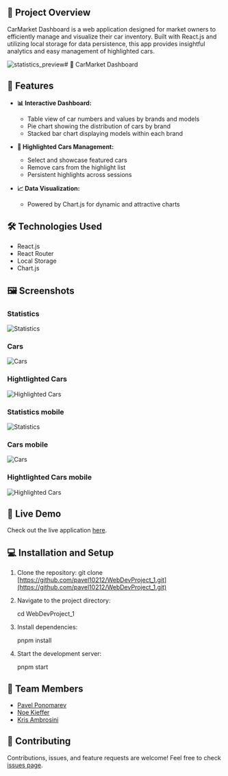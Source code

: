 ## 📌 Project Overview

CarMarket Dashboard is a web application designed for market owners to efficiently manage and visualize their car inventory. Built with React.js and utilizing local storage for data persistence, this app provides insightful analytics and easy management of highlighted cars.

![statistics_preview](https://github.com/user-attachments/assets/0b78f9c4-06ac-4970-8f7e-2215d57cbdc0)# 🚗 CarMarket Dashboard

## 🌟 Features

- **📊 Interactive Dashboard:**
  - Table view of car numbers and values by brands and models
  - Pie chart showing the distribution of cars by brand
  - Stacked bar chart displaying models within each brand

- **🚀 Highlighted Cars Management:**
  - Select and showcase featured cars
  - Remove cars from the highlight list
  - Persistent highlights across sessions

- **📈 Data Visualization:**
  - Powered by Chart.js for dynamic and attractive charts

## 🛠️ Technologies Used

- React.js
- React Router
- Local Storage
- Chart.js

## 🖼️ Screenshots


### Statistics
![Statistics](https://github.com/pavel10212/WebDevProject_1/blob/main/images/statistics_preview.png?raw=true)

### Cars
![Cars](https://github.com/pavel10212/WebDevProject_1/blob/main/images/cars_preview.png?raw=true)

### Hightlighted Cars
![Highlighted Cars](https://github.com/pavel10212/WebDevProject_1/blob/main/images/highlightedCars_preview.png?raw=true)

### Statistics mobile
![Statistics](https://github.com/pavel10212/WebDevProject_1/blob/main/images/statistics_preview_mobile.png?raw=true)

### Cars mobile
![Cars](https://github.com/pavel10212/WebDevProject_1/blob/main/images/cars_preview_mobile.png?raw=true)

### Hightlighted Cars mobile
![Highlighted Cars](https://github.com/pavel10212/WebDevProject_1/blob/main/images/highlightedCars_preview_mobile.png?raw=true)



## 🚀 Live Demo

Check out the live application [here](https://pavel10212.github.io/WebDevProject_1/).

## 💻 Installation and Setup

1. Clone the repository:
git clone [https://github.com/pavel10212/WebDevProject_1.git](https://github.com/pavel10212/WebDevProject_1.git)

2. Navigate to the project directory:

    cd WebDevProject_1

3. Install dependencies:

    pnpm install

4. Start the development server:

    pnpm start


## 👥 Team Members

- [Pavel Ponomarev](https://github.com/pavel10212)
- [Noe Kieffer](https://github.com/NoeNeoK)
- [Kris Ambrosini](https://github.com/kris6430187)

## 🤝 Contributing

Contributions, issues, and feature requests are welcome! Feel free to check [issues page](https://github.com/pavel10212/WebDevProject_1/issues).


